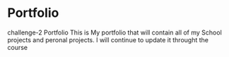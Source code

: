 # Portfolio
challenge-2 
Portfolio
This is My portfolio that will contain all of my School projects and peronal
projects. I will continue to update it throught the course 
